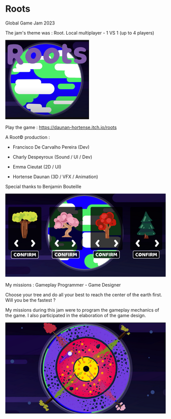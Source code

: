 # Roots
Global Game Jam 2023

The jam's theme was : Root.
Local multiplayer - 1 VS 1 (up to 4 players)

![My Image](00.png)

Play the game : https://daunan-hortense.itch.io/roots

A Root© production :

- Francisco De Carvalho Pereira (Dev)

- Charly Despeyroux (Sound / UI / Dev)

- Emma Cieutat (2D / UI)

- Hortense Daunan (3D / VFX / Animation)

Special thanks to Benjamin Bouteille

![My Image](11.png)

My missions : Gameplay Programmer - Game Designer

Choose your tree and do all your best to reach the center of the earth first. Will you be the fastest ?

My missions during this jam were to program the gameplay mechanics of the game. I also participated in the elaboration of the game design.

![My Image](22.png)


